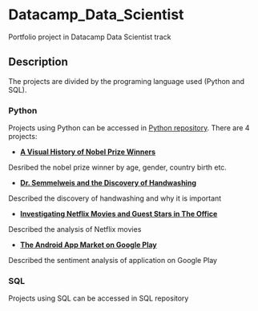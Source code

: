 # Datacamp_Data_Scientist
Portfolio project in Datacamp Data Scientist track
## Description

The projects are divided by the programing language used (Python and SQL).

### Python
Projects using Python can be accessed in [Python repository](https://github.com/jonywony/Datacamp_Data_Scientist/tree/main/Python). 
There are 4 projects:

- [**A Visual History of Nobel Prize Winners**](https://github.com/jonywony/Datacamp_Data_Scientist/tree/main/Python/A%20Visual%20History%20of%20Nobel%20Prize%20Winners)
  
Desribed the nobel prize winner by age, gender, country birth etc. 
- [**Dr. Semmelweis and the Discovery of Handwashing**](https://github.com/jonywony/Datacamp_Data_Scientist/tree/main/Python/Dr.%20Semmelweis%20and%20the%20Discovery%20of%20Handwashing)
  
Described the discovery of handwashing and why it is important
- [**Investigating Netflix Movies and Guest Stars in The Office**](https://github.com/jonywony/Datacamp_Data_Scientist/tree/main/Python/Investigating%20Netflix%20Movies%20and%20Guest%20Stars%20in%20The%20Office)
  
Described the analysis of Netflix movies
- [**The Android App Market on Google Play**](https://github.com/jonywony/Datacamp_Data_Scientist/tree/main/Python/The%20Android%20App%20Market%20on%20Google%20Play)
  
Described the sentiment analysis of application on Google Play

### SQL
Projects using SQL can be accessed in SQL repository
